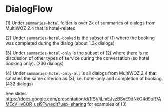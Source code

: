 # DialogFlow

(1) Under `summaries-hotel` folder is over 2k of summaries of dialogs from MultiWOZ 2.4 that is hotel-related

(2) Under `summaries-hotel-booked` is the subset of (1) where the booking was completed during the dialog (about 1.3k dialogs)

(3) Under `summaries-hotel-only` is the subset of (2) where there is no discussion of other types of service during the conversation (so hotel booking only). (230 dialogs)

(4) Under `summaries-hotel-only-all` is all dialogs from MultiWOZ 2.4 that satisfies the same criterion as (3), i.e. hotel-only and completion of booking. (432 dialogs)

See slides https://docs.google.com/presentation/d/1fSVIjLmEJyzBSvE9dNkO4d9uR7AMEcVHv8QR_usl9Tw/edit?usp=sharing for examples of (3)
